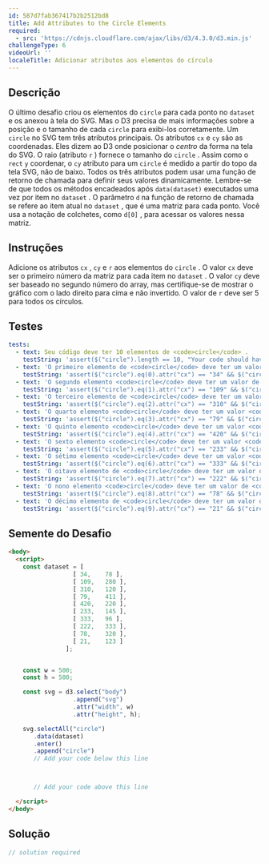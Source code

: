 ```yaml
---
id: 587d7fab367417b2b2512bd8
title: Add Attributes to the Circle Elements
required:
  - src: 'https://cdnjs.cloudflare.com/ajax/libs/d3/4.3.0/d3.min.js'
challengeType: 6
videoUrl: ''
localeTitle: Adicionar atributos aos elementos do círculo
---
```


## Descrição
<section id="description"> O último desafio criou os elementos do <code>circle</code> para cada ponto no <code>dataset</code> e os anexou à tela do SVG. Mas o D3 precisa de mais informações sobre a posição e o tamanho de cada <code>circle</code> para exibi-los corretamente. Um <code>circle</code> no SVG tem três atributos principais. Os atributos <code>cx</code> e <code>cy</code> são as coordenadas. Eles dizem ao D3 onde posicionar o <em>centro</em> da forma na tela do SVG. O raio (atributo <code>r</code> ) fornece o tamanho do <code>circle</code> . Assim como o <code>rect</code> <code>y</code> coordenar, o <code>cy</code> atributo para um <code>circle</code> é medido a partir do topo da tela SVG, não de baixo. Todos os três atributos podem usar uma função de retorno de chamada para definir seus valores dinamicamente. Lembre-se de que todos os métodos encadeados após <code>data(dataset)</code> executados uma vez por item no <code>dataset</code> . O parâmetro <code>d</code> na função de retorno de chamada se refere ao item atual no <code>dataset</code> , que é uma matriz para cada ponto. Você usa a notação de colchetes, como <code>d[0]</code> , para acessar os valores nessa matriz. </section>

## Instruções
<section id="instructions"> Adicione os atributos <code>cx</code> , <code>cy</code> e <code>r</code> aos elementos do <code>circle</code> . O valor <code>cx</code> deve ser o primeiro número da matriz para cada item no <code>dataset</code> . O valor <code>cy</code> deve ser baseado no segundo número do array, mas certifique-se de mostrar o gráfico com o lado direito para cima e não invertido. O valor de <code>r</code> deve ser 5 para todos os círculos. </section>

## Testes
<section id='tests'>

```yml
tests:
  - text: Seu código deve ter 10 elementos de <code>circle</code> .
    testString: 'assert($("circle").length == 10, "Your code should have 10 <code>circle</code> elements.");'
  - text: 'O primeiro elemento de <code>circle</code> deve ter um valor de <code>cx</code> de 34, um valor de <code>cy</code> de 422 e um valor de <code>r</code> de 5.'
    testString: 'assert($("circle").eq(0).attr("cx") == "34" && $("circle").eq(0).attr("cy") == "422" && $("circle").eq(0).attr("r") == "5", "The first <code>circle</code> element should have a <code>cx</code> value of 34, a <code>cy</code> value of 422, and an <code>r</code> value of 5.");'
  - text: 'O segundo elemento <code>circle</code> deve ter um valor de <code>cx</code> de 109, um valor de <code>cy</code> de 220 e um valor de <code>r</code> de 5.'
    testString: 'assert($("circle").eq(1).attr("cx") == "109" && $("circle").eq(1).attr("cy") == "220" && $("circle").eq(1).attr("r") == "5", "The second <code>circle</code> element should have a <code>cx</code> value of 109, a <code>cy</code> value of 220, and an <code>r</code> value of 5.");'
  - text: 'O terceiro elemento de <code>circle</code> deve ter um valor de <code>cx</code> de 310, um valor de <code>cy</code> de 380 e um valor de <code>r</code> de 5.'
    testString: 'assert($("circle").eq(2).attr("cx") == "310" && $("circle").eq(2).attr("cy") == "380" && $("circle").eq(2).attr("r") == "5", "The third <code>circle</code> element should have a <code>cx</code> value of 310, a <code>cy</code> value of 380, and an <code>r</code> value of 5.");'
  - text: 'O quarto elemento <code>circle</code> deve ter um valor <code>cx</code> de 79, um valor <code>cy</code> de 89 e um valor <code>r</code> de 5.'
    testString: 'assert($("circle").eq(3).attr("cx") == "79" && $("circle").eq(3).attr("cy") == "89" && $("circle").eq(3).attr("r") == "5", "The fourth <code>circle</code> element should have a <code>cx</code> value of 79, a <code>cy</code> value of 89, and an <code>r</code> value of 5.");'
  - text: 'O quinto elemento <code>circle</code> deve ter um valor <code>cx</code> de 420, um valor <code>cy</code> de 280 e um valor <code>r</code> de 5.'
    testString: 'assert($("circle").eq(4).attr("cx") == "420" && $("circle").eq(4).attr("cy") == "280" && $("circle").eq(4).attr("r") == "5", "The fifth <code>circle</code> element should have a <code>cx</code> value of 420, a <code>cy</code> value of 280, and an <code>r</code> value of 5.");'
  - text: 'O sexto elemento <code>circle</code> deve ter um valor <code>cx</code> de 233, um valor <code>cy</code> de 355 e um valor <code>r</code> de 5.'
    testString: 'assert($("circle").eq(5).attr("cx") == "233" && $("circle").eq(5).attr("cy") == "355" && $("circle").eq(5).attr("r") == "5", "The sixth <code>circle</code> element should have a <code>cx</code> value of 233, a <code>cy</code> value of 355, and an <code>r</code> value of 5.");'
  - text: 'O sétimo elemento <code>circle</code> deve ter um valor <code>cx</code> de 333, um valor <code>cy</code> de 404 e um valor <code>r</code> de 5.'
    testString: 'assert($("circle").eq(6).attr("cx") == "333" && $("circle").eq(6).attr("cy") == "404" && $("circle").eq(6).attr("r") == "5", "The seventh <code>circle</code> element should have a <code>cx</code> value of 333, a <code>cy</code> value of 404, and an <code>r</code> value of 5.");'
  - text: 'O oitavo elemento de <code>circle</code> deve ter um valor de <code>cx</code> de 222, um valor de <code>cy</code> de 167 e um valor de <code>r</code> de 5.'
    testString: 'assert($("circle").eq(7).attr("cx") == "222" && $("circle").eq(7).attr("cy") == "167" && $("circle").eq(7).attr("r") == "5", "The eighth <code>circle</code> element should have a <code>cx</code> value of 222, a <code>cy</code> value of 167, and an <code>r</code> value of 5.");'
  - text: 'O nono elemento <code>circle</code> deve ter um valor de <code>cx</code> de 78, um valor de <code>cy</code> de 180 e um valor de <code>r</code> de 5.'
    testString: 'assert($("circle").eq(8).attr("cx") == "78" && $("circle").eq(8).attr("cy") == "180" && $("circle").eq(8).attr("r") == "5", "The ninth <code>circle</code> element should have a <code>cx</code> value of 78, a <code>cy</code> value of 180, and an <code>r</code> value of 5.");'
  - text: 'O décimo elemento de <code>circle</code> deve ter um valor de <code>cx</code> de 21, um valor de <code>cy</code> de 377 e um valor de <code>r</code> de 5.'
    testString: 'assert($("circle").eq(9).attr("cx") == "21" && $("circle").eq(9).attr("cy") == "377" && $("circle").eq(9).attr("r") == "5", "The tenth <code>circle</code> element should have a <code>cx</code> value of 21, a <code>cy</code> value of 377, and an <code>r</code> value of 5.");'

```

</section>

## Semente do Desafio
<section id='challengeSeed'>

<div id='html-seed'>

```html
<body>
  <script>
    const dataset = [
                  [ 34,    78 ],
                  [ 109,   280 ],
                  [ 310,   120 ],
                  [ 79,    411 ],
                  [ 420,   220 ],
                  [ 233,   145 ],
                  [ 333,   96 ],
                  [ 222,   333 ],
                  [ 78,    320 ],
                  [ 21,    123 ]
                ];


    const w = 500;
    const h = 500;

    const svg = d3.select("body")
                  .append("svg")
                  .attr("width", w)
                  .attr("height", h);

    svg.selectAll("circle")
       .data(dataset)
       .enter()
       .append("circle")
       // Add your code below this line



       // Add your code above this line

  </script>
</body>

```

</div>



</section>

## Solução
<section id='solution'>

```js
// solution required
```
</section>
